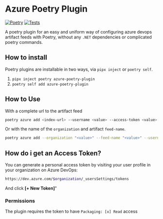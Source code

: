 # Azure Poetry Plugin

[![Poetry](https://img.shields.io/endpoint?url=https://python-poetry.org/badge/v0.json)](https://python-poetry.org/)
[![Tests](https://github.com/dgot/azure-poetry-plugin/actions/workflows/cicd.yaml/badge.svg)](https://github.com/dgot/azure-poetry-plugin/actions/workflows/cicd.yaml)

A poetry plugin for an easy and uniform way of configuring azure devops artifact feeds with Poetry, without any `.NET` dependencies or complicated poetry commands.

## How to install

Poetry plugins are installable in two ways, via `pipx inject` or `poetry self`.

1. `pipx inject poetry azure-poetry-plugin`
2. `poetry self add azure-poetry-plugin`

## How to Use

With a complete url to the artifact feed

```bash
poetry azure add <index-url> --username <value> --access-token <value>
```

Or with the name of the `organization` and artifact `feed-name`.

```bash
poetry azure add --organization "<value>" --feed-name "<value>" --username "<email>" --access-token "<PAT>"
```

## How do i get an Access Token?

You can generate a personal access token by visiting your user profile in your organization on Azure DevOps:

```bash
https://dev.azure.com/$organization/_usersSettings/tokens
```

And click **[+ New Token]**"

### Permissions

The plugin requires the token to have `Packaging: [x] Read` access
